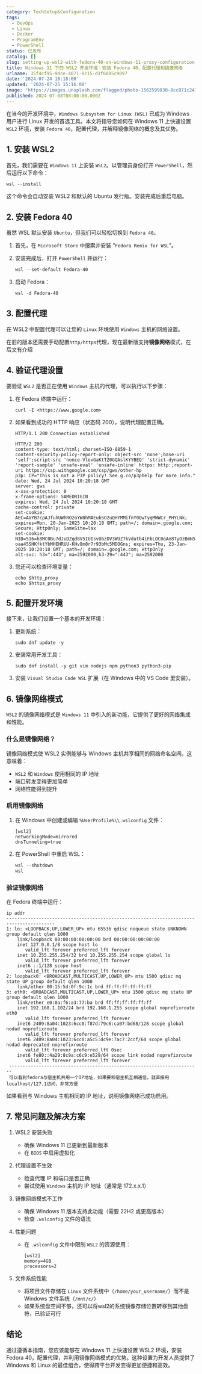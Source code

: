 ```yaml
---
category: TechSetup&Configuration
tags:
  - DevOps
  - Linux
  - Docker
  - ProgramEnv
  - PowerShell
status: 已发布
catalog: []
slug: setting-up-wsl2-with-fedora-40-on-windows-11-proxy-configuration-and-mirrored-networking
title: Windows 11 下的 WSL2 开发环境：安装 Fedora 40、配置代理和镜像网络
urlname: 35f4cf95-9dce-4071-8c15-d1f6085c9097
date: '2024-07-24 18:18:00'
updated: '2024-07-25 15:16:00'
image: 'https://images.unsplash.com/flagged/photo-1562599838-8cc871c241a5?ixlib=rb-4.0.3&q=85&fm=jpg&crop=entropy&cs=srgb'
published: 2024-07-08T08:00:00.000Z
---
```


在当今的开发环境中，`Windows Subsystem for Linux (WSL)` 已成为 Windows 用户进行 Linux 开发的首选工具。本文将指导您如何在 Windows 11 上快速设置 `WSL2` 环境，安装 `Fedora 40`，配置代理，并解释镜像网络的概念及其优势。


## 1. 安装 WSL2


首先，我们需要在 `Windows 11` 上安装 `WSL2`。以管理员身份打开 `PowerShell`，然后运行以下命令：


```powershell
wsl --install
```


这个命令会自动安装 WSL2 和默认的 Ubuntu 发行版。安装完成后重启电脑。


## 2. 安装 Fedora 40


虽然 WSL 默认安装 `Ubuntu`，但我们可以轻松切换到 `Fedora 40`。

1. 首先，在 `Microsoft Store` 中搜索并安装 "`Fedora Remix for WSL`"。
2. 安装完成后，打开 `PowerShell` 并运行：

	```powershell
	wsl --set-default Fedora-40
	```

3. 启动 Fedora：

	```powershell
	wsl -d Fedora-40
	```


## 3. 配置代理


在 WSL2 中配置代理可以让您的 `Linux` 环境使用 `Windows` 主机的网络设置。


在旧的版本还需要手动配置`http/https`代理，现在最新版支持**镜像网络**模式，在后文有介绍


## 4. 验证代理设置


要验证 `WSL2` 是否正在使用 `Windows` 主机的代理，可以执行以下步骤：

1. 在 Fedora 终端中运行：

	```shell
	curl -I <https://www.google.com>
	```

2. 如果看到成功的 HTTP 响应（状态码 200），说明代理配置正确。

	```shell
	HTTP/1.1 200 Connection established
	
	HTTP/2 200
	content-type: text/html; charset=ISO-8859-1
	content-security-policy-report-only: object-src 'none';base-uri 'self';script-src 'nonce-VlovGaKtTZ0GQAslKYYBEQ' 'strict-dynamic' 'report-sample' 'unsafe-eval' 'unsafe-inline' https: http:;report-uri https://csp.withgoogle.com/csp/gws/other-hp
	p3p: CP="This is not a P3P policy! See g.co/p3phelp for more info."
	date: Wed, 24 Jul 2024 10:20:18 GMT
	server: gws
	x-xss-protection: 0
	x-frame-options: SAMEORIGIN
	expires: Wed, 24 Jul 2024 10:20:18 GMT
	cache-control: private
	set-cookie: AEC=AVYB7cpAJfuhUWhRO2oYW8hMAEubSO2uQHYMMifnY0QwTyqMWWCr_PHYLNk; expires=Mon, 20-Jan-2025 10:20:18 GMT; path=/; domain=.google.com; Secure; HttpOnly; SameSite=lax
	set-cookie: NID=516=h8MC0Bu7dJuDZqd8V5IUIsvUbzDV3WUZ7kVdutb4iFbLOC0oAe8TyOzBmN5DS_aMYq6lPBvxnAH2jn8aE3v9Fun5Vr4824hW3X44bs6XQIifmiK0TDYzWQufzqWdDLbC-oaa45SHKfktYbMHEHRUU-KHv8m8r7r93bMc5MDOGns; expires=Thu, 23-Jan-2025 10:20:18 GMT; path=/; domain=.google.com; HttpOnly
	alt-svc: h3=":443"; ma=2592000,h3-29=":443"; ma=2592000
	```

3. 您还可以检查环境变量：

	```shell
	echo $http_proxy
	echo $https_proxy
	```


## 5. 配置开发环境


接下来，让我们设置一个基本的开发环境：

1. 更新系统：

	```shell
	sudo dnf update -y
	```

2. 安装常用开发工具：

	```shell
	sudo dnf install -y git vim nodejs npm python3 python3-pip
	```

3. 安装 `Visual Studio Code WSL` 扩展（在 Windows 中的 VS Code 里安装）。

## 6. 镜像网络模式


`WSL2` 的镜像网络模式是 `Windows 11` 中引入的新功能，它提供了更好的网络集成和性能。


### 什么是镜像网络？


镜像网络模式使 WSL2 实例能够与 Windows 主机共享相同的网络命名空间。这意味着：

- `WSL2` 和 `Windows` 使用相同的 IP 地址
- 端口转发变得更加简单
- 网络性能得到提升

### 启用镜像网络

1. 在 Windows 中创建或编辑 `%UserProfile%\\.wslconfig` 文件：

	```text
	[wsl2]
	networkingMode=mirrored
	dnsTunneling=true
	```

2. 在 PowerShell 中重启 WSL：

	```powershell
	wsl --shutdown
	wsl
	```


### 验证镜像网络


在 Fedora 终端中运行：


```shell
ip addr
----------------------------------------------------------------------------------------
1: lo: <LOOPBACK,UP,LOWER_UP> mtu 65536 qdisc noqueue state UNKNOWN group default qlen 1000
    link/loopback 00:00:00:00:00:00 brd 00:00:00:00:00:00
    inet 127.0.0.1/8 scope host lo
       valid_lft forever preferred_lft forever
    inet 10.255.255.254/32 brd 10.255.255.254 scope global lo
       valid_lft forever preferred_lft forever
    inet6 ::1/128 scope host
       valid_lft forever preferred_lft forever
2: loopback0: <BROADCAST,MULTICAST,UP,LOWER_UP> mtu 1500 qdisc mq state UP group default qlen 1000
    link/ether 00:15:5d:0f:9c:1c brd ff:ff:ff:ff:ff:ff
3: eth0: <BROADCAST,MULTICAST,UP,LOWER_UP> mtu 1500 qdisc mq state UP group default qlen 1000
    link/ether e0:0a:f6:a3:77:ba brd ff:ff:ff:ff:ff:ff
    inet 192.168.1.102/24 brd 192.168.1.255 scope global noprefixroute eth0
       valid_lft forever preferred_lft forever
    inet6 2409:8a04:1023:6cc0:f87d:79c6:ca07:bd68/128 scope global nodad noprefixroute
       valid_lft forever preferred_lft forever
    inet6 2409:8a04:1023:6cc0:a5c5:dc9e:7ac7:2ccf/64 scope global nodad deprecated noprefixroute
       valid_lft forever preferred_lft 0sec
    inet6 fe80::4a29:8c9a:c6c9:e529/64 scope link nodad noprefixroute
       valid_lft forever preferred_lft forever
 -----------------------------------------------------------------------
 可以看到fedora与宿主机共用一个IP地址，如果要和宿主机互相通信，就直接用localhost/127.1访问，非常方便
```


如果看到与 Windows 主机相同的 IP 地址，说明镜像网络已成功启用。


## 7. 常见问题及解决方案

1. WSL2 安装失败
	- 确保 Windows 11 已更新到最新版本
	- 在 `BIOS` 中启用虚拟化
2. 代理设置不生效
	- 检查代理 IP 和端口是否正确
	- 尝试使用 `Windows` 主机的 IP 地址（通常是 172.x.x.1）
3. 镜像网络模式不工作
	- 确保 Windows 11 版本支持此功能（需要 22H2 或更高版本）
	- 检查 `.wslconfig` 文件的语法
4. 性能问题
	- 在 `.wslconfig` 文件中限制 `WSL2` 的资源使用：

		```text
		[wsl2]
		memory=4GB
		processors=2
		```

5. 文件系统性能
	- 将项目文件存储在 `Linux` 文件系统中（`/home/your_username/`）而不是 Windows 文件系统（`/mnt/c/`）
	- 如果系统盘空间不够，还可以将wsl2的系统镜像存储位置转移到其他盘符，已验证可行

## 结论


通过遵循本指南，您应该能够在 Windows 11 上快速设置 WSL2 环境，安装 Fedora 40，配置代理，并利用镜像网络模式的优势。这种设置为开发人员提供了 Windows 和 Linux 的最佳组合，使得跨平台开发变得更加便捷和高效。

